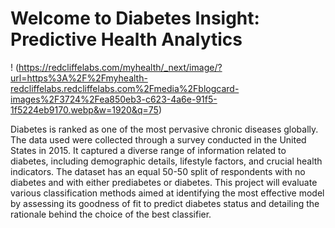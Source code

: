 # Welcome to Diabetes Insight: Predictive Health Analytics

! (https://redcliffelabs.com/myhealth/_next/image/?url=https%3A%2F%2Fmyhealth-redcliffelabs.redcliffelabs.com%2Fmedia%2Fblogcard-images%2F3724%2Fea850eb3-c623-4a6e-91f5-1f5224eb9170.webp&w=1920&q=75)

Diabetes is ranked as one of the most pervasive chronic diseases globally. The data used were collected through a survey conducted in the United States in 2015. It captured a diverse range of information related to diabetes, including demographic details, lifestyle factors, and crucial health indicators. The dataset has an equal 50-50 split of respondents with no diabetes and with either prediabetes or diabetes. This project will evaluate various classification methods aimed at identifying the most effective model by assessing its goodness of fit to predict diabetes status and detailing the rationale behind the choice of the best classifier.
